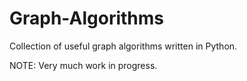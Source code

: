 # Graph-Algorithms
Collection of useful graph algorithms written in Python.

NOTE: Very much work in progress.
